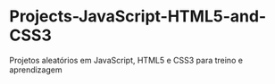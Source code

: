 # Projects-JavaScript-HTML5-and-CSS3
Projetos aleatórios em JavaScript, HTML5 e CSS3 para treino e aprendizagem

